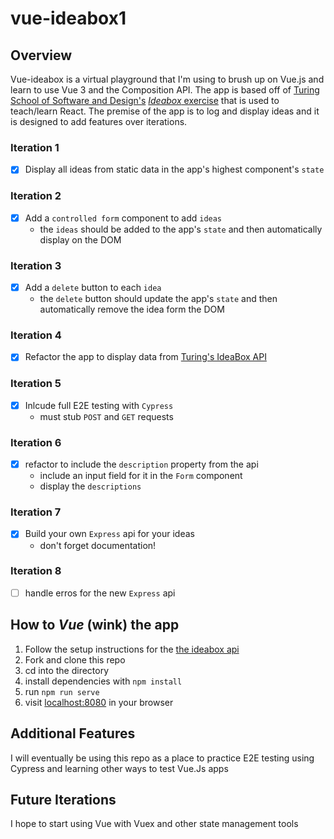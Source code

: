 # vue-ideabox1

## Overview
Vue-ideabox is a virtual playground that I'm using to brush up on Vue.js and learn to use Vue 3 and the Composition API. The app is based off of [Turing School of Software and Design's](https://turing.edu/) [*Ideabox* exercise](https://github.com/turingschool-examples/ideabox-react/tree/master/src) that is used to teach/learn React. The premise of the app is to log and display ideas and it is designed to add features over iterations.

### Iteration 1
- [x] Display all ideas from static data in the app's highest component's `state`

### Iteration 2
- [x] Add a `controlled form` component to add `ideas` 
  - the `ideas` should be added to the app's `state` and then automatically display on the DOM

### Iteration 3
- [x] Add a `delete` button to each `idea`
  - the `delete` button should update the app's `state` and then automatically remove the idea form the DOM

### Iteration 4
- [x] Refactor the app to display data from [Turing's IdeaBox API](https://github.com/turingschool-examples/ideabox-api)

### Iteration 5
- [x] Inlcude full E2E testing with `Cypress` 
  - must stub `POST` and `GET` requests

### Iteration 6
- [x] refactor to include the `description` property from the api
  - include an input field for it in the `Form` component
  - display the `descriptions`

### Iteration 7
- [x] Build your own `Express` api for your ideas 
  - don't forget documentation!

### Iteration 8 
- [ ] handle erros for the new `Express` api 

## How to *Vue* (wink) the app

1. Follow the setup instructions for the [the ideabox api](https://github.com/richardltyler/ideabox-api)
2. Fork and clone this repo
3. cd into the directory
4. install dependencies with `npm install` 
5. run `npm run serve`
6. visit [localhost:8080](http://localhost:8080/) in your browser

## Additional Features
I will eventually be using this repo as a place to practice E2E testing using Cypress and learning other ways to test Vue.Js apps

## Future Iterations
I hope to start using Vue with Vuex and other state management tools 